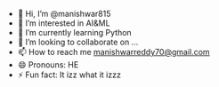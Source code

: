 - 👋 Hi, I’m @manishwar815
- 👀 I’m interested in AI&ML
- 🌱 I’m currently learning Python
- 💞️ I’m looking to collaborate on ...
- 📫 How to reach me manishwarreddy70@gmail.com
- 😄 Pronouns: HE
- ⚡ Fun fact: It izz what it izzz 

<!---
manishwar815/manishwar815 is a ✨ special ✨ repository because its `README.md` (this file) appears on your GitHub profile.
You can click the Preview link to take a look at your changes.
--->
